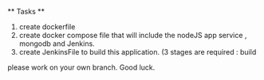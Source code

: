 ** Tasks **

1. create dockerfile 
2. create docker compose file that will include the nodeJS app service , mongodb and Jenkins.
3. create JenkinsFile to build this application. (3 stages are required : build 


please work on your own branch.
Good luck.